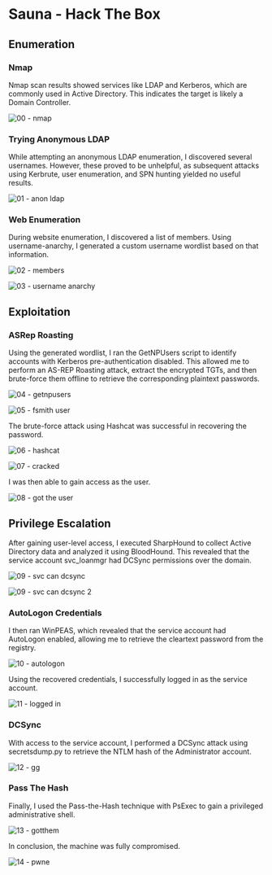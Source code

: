 # Sauna - Hack The Box

## Enumeration
### Nmap
Nmap scan results showed services like LDAP and Kerberos, which are commonly used in Active Directory. This indicates the target is likely a Domain Controller.

![00 - nmap](https://github.com/user-attachments/assets/717e4a2a-457e-4d4e-a7cf-7ab70f585804)

### Trying Anonymous LDAP
While attempting an anonymous LDAP enumeration, I discovered several usernames. However, these proved to be unhelpful, as subsequent attacks using Kerbrute, user enumeration, and SPN hunting yielded no useful results.

![01 - anon ldap](https://github.com/user-attachments/assets/c2227ca6-e6e5-4551-aa2a-3c27ecdb68e8)

### Web Enumeration
During website enumeration, I discovered a list of members. Using username-anarchy, I generated a custom username wordlist based on that information.

![02 - members](https://github.com/user-attachments/assets/f9b13c77-576c-40d2-b9a1-64d0f1fd881c)

![03 - username anarchy](https://github.com/user-attachments/assets/6c5bc79b-f5b1-458d-ae53-35ce3e3c9dcb)

## Exploitation
### ASRep Roasting
Using the generated wordlist, I ran the GetNPUsers script to identify accounts with Kerberos pre-authentication disabled. This allowed me to perform an AS-REP Roasting attack, extract the encrypted TGTs, and then brute-force them offline to retrieve the corresponding plaintext passwords.

![04 - getnpusers](https://github.com/user-attachments/assets/0d374c35-f58f-4a1e-a158-21ad203b3225)

![05 - fsmith user](https://github.com/user-attachments/assets/ec098afd-7050-4d5c-b2c8-7b615d674252)

The brute-force attack using Hashcat was successful in recovering the password.

![06 - hashcat](https://github.com/user-attachments/assets/7333c943-a6b4-41a7-abbb-0559aca7356f)

![07 - cracked](https://github.com/user-attachments/assets/53d34862-57d2-4923-a813-74b318e89f6b)

I was then able to gain access as the user.

![08 - got the user](https://github.com/user-attachments/assets/9273258b-c904-48dd-8e9c-078b7041b481)

## Privilege Escalation
After gaining user-level access, I executed SharpHound to collect Active Directory data and analyzed it using BloodHound. This revealed that the service account svc_loanmgr had DCSync permissions over the domain.

![09 - svc can dcsync](https://github.com/user-attachments/assets/f820100f-4fa7-4103-907e-53144799e986)

![09 - svc can dcsync 2](https://github.com/user-attachments/assets/2b437670-c994-479f-9153-41b5d781da55)

### AutoLogon Credentials
I then ran WinPEAS, which revealed that the service account had AutoLogon enabled, allowing me to retrieve the cleartext password from the registry.

![10 - autologon](https://github.com/user-attachments/assets/02185ec9-be71-4599-8c65-ec724fc77fb9)

Using the recovered credentials, I successfully logged in as the service account.

![11 - logged in](https://github.com/user-attachments/assets/bea5296a-ca6b-45d3-aa11-d32af200cd28)

 ### DCSync
With access to the service account, I performed a DCSync attack using secretsdump.py to retrieve the NTLM hash of the Administrator account.

![12 - gg](https://github.com/user-attachments/assets/60b7b960-2f0e-4f5f-8fbd-95bf03ec05c6)

### Pass The Hash
Finally, I used the Pass-the-Hash technique with PsExec to gain a privileged administrative shell.

![13 - gotthem](https://github.com/user-attachments/assets/3b1320ce-9a48-4029-87e5-d53ed6d3182f)

In conclusion, the machine was fully compromised.

![14 - pwne](https://github.com/user-attachments/assets/6d6604bd-0d88-4662-8fcd-4f9a4bcd3cff)








